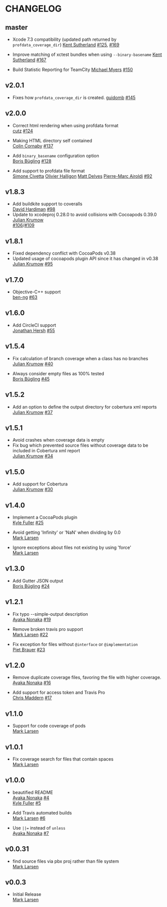 # CHANGELOG

## master
* Xcode 7.3 compatibility (updated path returned by `profdata_coverage_dir`)
  [Kent Sutherland](https://github.com/ksuther)
  [#125](https://github.com/SlatherOrg/slather/issues/125), [#169](https://github.com/SlatherOrg/slather/pull/169)

* Improve matching of xctest bundles when using `--binary-basename`
  [Kent Sutherland](https://github.com/ksuther)
  [#167](https://github.com/SlatherOrg/slather/pull/167)

* Build Statistic Reporting for TeamCity
  [Michael Myers](https://github.com/michaelmyers)
  [#150](https://github.com/SlatherOrg/slather/pull/150)

## v2.0.1

* Fixes how `profdata_coverage_dir` is created.
  [guidomb](https://github.com/guidomb)
  [#145](https://github.com/SlatherOrg/slather/pull/145)

## v2.0.0
* Correct html rendering when using profdata format   
  [cutz](https://github.com/cutz)
  [#124](https://github.com/SlatherOrg/slather/pull/124)

* Making HTML directory self contained   
  [Colin Cornaby](https://github.com/colincornaby)
  [#137](https://github.com/SlatherOrg/slather/pull/137)

* Add `binary_basename` configuration option   
  [Boris Bügling](https://github.com/neonichu)
  [#128](https://github.com/SlatherOrg/slather/pull/128)

* Add support to profdata file format   
  [Simone Civetta](https://github.com/viteinfinite)
  [Olivier Halligon](https://github.com/AliSoftware)
  [Matt Delves](https://github.com/mattdelves)
  [Pierre-Marc Airoldi](https://github.com/petester42)
  [#92](https://github.com/venmo/slather/pull/92)

## v1.8.3
* Add buildkite support to coveralls   
  [David Hardiman](https://github.com/dhardiman)
  [#98](https://github.com/venmo/slather/pull/98)
* Update to xcodeproj 0.28.0 to avoid collisions with Cocoapods 0.39.0   
  [Julian Krumow](https://github.com/tarbrain)   
  [#106](https://github.com/venmo/slather/pull/106)/[#109](https://github.com/venmo/slather/pull/109)

## v1.8.1
* Fixed dependency conflict with CocoaPods v0.38
* Updated usage of cocoapods plugin API since it has changed in v0.38   
  [Julian Krumow](https://github.com/tarbrain)
  [#95](https://github.com/venmo/slather/pull/95)

## v1.7.0
* Objective-C++ support  
  [ben-ng](https://github.com/ben-ng)
  [#63](https://github.com/venmo/slather/pull/63)

## v1.6.0
* Add CircleCI support  
  [Jonathan Hersh](https://github.com/jhersh)
  [#55](https://github.com/venmo/slather/pull/55)

## v1.5.4

* Fix calculation of branch coverage when a class has no branches  
  [Julian Krumow](https://github.com/tarbrain)
  [#40](https://github.com/venmo/slather/pull/40)

* Always consider empty files as 100% tested  
  [Boris Bügling](https://github.com/neonichu)
  [#45](https://github.com/venmo/slather/pull/45)

## v1.5.2

* Add an option to define the output directory for cobertura xml reports  
  [Julian Krumow](https://github.com/tarbrain)
  [#37](https://github.com/venmo/slather/pull/37)

## v1.5.1

* Avoid crashes when coverage data is empty
* Fix bug which prevented source files without coverage data to be included in Cobertura xml report  
  [Julian Krumow](https://github.com/tarbrain)
  [#34](https://github.com/venmo/slather/pull/34)

## v1.5.0

* Add support for Cobertura  
  [Julian Krumow](https://github.com/tarbrain)
  [#30](https://github.com/venmo/slather/pull/30)

## v1.4.0

* Implement a CocoaPods plugin  
  [Kyle Fuller](https://github.com/kylef)
  [#25](https://github.com/venmo/slather/pull/25)

* Avoid getting 'Infinity' or 'NaN' when dividing by 0.0  
  [Mark Larsen](https://github.com/marklarr)

* Ignore exceptions about files not existing by using 'force'  
  [Mark Larsen](https://github.com/marklarr)

## v1.3.0

* Add Gutter JSON output  
  [Boris Bügling](https://github.com/neonichu)
  [#24](https://github.com/venmo/slather/pull/24)

## v1.2.1

* Fix typo --simple-output description  
  [Ayaka Nonaka](https://github.com/ayanonagon)
  [#19](https://github.com/venmo/slather/pull/19)

* Remove broken travis pro support  
  [Mark Larsen](https://github.com/marklarr)
  [#22](https://github.com/venmo/slather/pull/22)

* Fix exception for files without `@interface` or `@implementation`  
  [Piet Brauer](https://github.com/pietbrauer)
  [#23](https://github.com/venmo/slather/pull/23)

## v1.2.0

* Remove duplicate coverage files, favoring the file with higher coverage.  
  [Ayaka Nonaka](https://github.com/ayanonagon)
  [#16](https://github.com/venmo/slather/pull/16)

* Add support for access token and Travis Pro  
  [Chris Maddern](https://github.com/chrismaddern)
  [#17](https://github.com/venmo/slather/pull/17)

## v1.1.0

* Support for code coverage of pods  
  [Mark Larsen](https://github.com/marklarr)

## v1.0.1

* Fix coverage search for files that contain spaces  
  [Mark Larsen](https://github.com/marklarr)

## v1.0.0

* beautified README  
  [Ayaka Nonaka](https://github.com/ayanonagon)
  [#4](https://github.com/venmo/slather/pull/4)  
  [Kyle Fuller](https://github.com/kylef)
  [#5](https://github.com/venmo/slather/pull/5)

* Add Travis automated builds  
  [Mark Larsen](https://github.com/marklarr)
  [#6](https://github.com/venmo/slather/pull/6)

* Use `||=` instead of `unless`  
  [Ayaka Nonaka](https://github.com/ayanonagon)
  [#7](https://github.com/venmo/slather/pull/7)

## v0.0.31

* find source files via pbx proj rather than file system  
  [Mark Larsen](https://github.com/marklarr)

## v0.0.3

* Initial Release  
  [Mark Larsen](https://github.com/marklarr)
